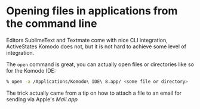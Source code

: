 # Opening files in applications from the command line

Editors SublimeText and Textmate come with nice CLI integration, ActiveStates Komodo does not, but it is not hard to achieve some level of integration.

The `open` command is great, you can actually open files or directories like so for the Komodo IDE:

```bash
% open -a /Applications/Komodo\ IDE\ 8.app/ <some file or directory>
```

The trick actually came from a tip on how to attach a file to an email for sending via Apple's *Mail.app*
